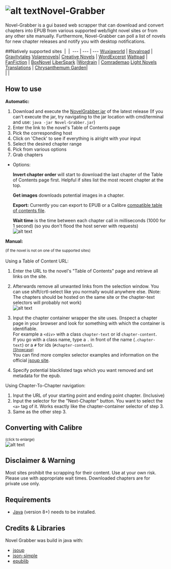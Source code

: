 # ![alt text](https://i.imgur.com/LrV2tLe.png)Novel-Grabber
Novel-Grabber is a gui based web scrapper that can download and convert chapters into EPUB from various supported web/light novel sites or from any other site manually. Furthermore,  Novel-Grabber can poll a list of novels for new chapter releases and notify you with desktop notifications.


##Natively supported sites
​ | ​ | ​
--- | --- | ---
[Wuxiaworld](https://wuxiaworld.com/) | [Royalroad](https://royalroad.com/) | [Gravitytales](https://gravitytales.com/)
[Volarenovels](https://volarenovels.com/)| [Creative Novels](https://https://creativenovels.com/.com/) | [WordExcerpt](https://wordexcerpt.com/)
[Wattpad](https://wattpad.com/) | [FanFiction](https://fanfiction.net/) | [BoxNovel](https://boxnovel.com/)
[LiberSpark](https://liberspark.com/) |[Wordrain](https://wordrain69.com/) | [Comrademao](https://comrademao.com/)
[Light Novels Translations](https://lightnovelstranslations.com/) | [Chrysanthemum Garden](https://chrysanthemumgarden.com/)|  
​ | ​|  
## How to use
<strong>Automatic:</strong>

1. Download and execute the [NovelGrabber.jar](https://github.com/Flameish/Novel-Grabber/releases/latest) of the latest release
(If you can't execute the jar, try navigating to the jar location with cmd/terminal and use: `java -jar Novel-Grabber.jar`)
2. Enter the link to the novel's Table of Contents page
3. Pick the corresponding host
4. Click on 'Check' to see if everything is alright with your input
5. Select the desired chapter range
6. Pick from various options
7. Grab chapters

* Options:

   <b>Invert chapter order</b> will start to download the last chapter of the Table of Contents page first. Helpful if sites list the most recent chapter at the top.
   
   <b>Get images</b> downloads potential images in a chapter.
   
   <b>Export:</b> Currently you can export to EPUB or a Calibre <a href="#converting">compatible table of contents file</a>.
   
   <b>Wait time</b> is the time between each chapter call in milliseconds (1000 for 1 second) (so you don't flood the host server with requests)<br>
   ![alt text](https://i.imgur.com/CEXUTZk.png)

<strong>Manual:</strong>

<small>(if the novel is not on one of the supported sites)</small><br><br>
Using a Table of Content URL:</strong>
1. Enter the URL to the novel's "Table of Contents" page and retrieve all links on the site. 

2. Afterwards remove all unwanted links from the selection window. You can use shift/crtl-select like you normally would anywhere else. (Note: The chapters should be hosted on the same site or the chapter-text selectors will probably not work)<br>
![alt text](https://i.imgur.com/j9TbP0l.gif)

3. Input the chapter container wrapper the site uses. (Inspect a chapter page in your browser and look for something with which the container is identifiable. <br>
For example a `<div>` with a class `chapter-text` or id `chapter-content`. <br>
If you go with a class name, type a `.` in front of the name (`.chapter-text`) or a `#` for ids (`#chapter-content`). <br>
<small><a href="https://i.imgur.com/NGWjmUo.gif">(Showcase)</a></small><br>
You can find more complex selector examples and information on the official [jsoup site](https://jsoup.org/cookbook/extracting-data/selector-syntax).<br>

4. Specify potential blacklisted tags which you want removed and set metadata for the epub.

Using Chapter-To-Chapter navigation:
1. Input the URL of your starting point and ending point chapter. (Inclusive)
2. Input the selector for the "Next-Chapter" button. You want to select the `<a>` tag of it. Works exactly like the chapter-container selector of step 3.
3. Same as the other step 3.

## <span id="converting">Converting with Calibre</span>
<small>(click to enlarge)</small><br>
![alt text](https://i.imgur.com/DBtrXPh.gif)<br>

## Disclaimer & Warning
Most sites prohibit the scrapping for their content. Use at your own risk. 
Please use with appropriate wait times. Downloaded chapters are for private use only.

## Requirements
* [Java](https://www.java.com/en/) (version 8+) needs to be installed.

## Credits & Libraries 
Novel Grabber was build in java with: <br>
 * [jsoup](https://www.jsoup.org/)
 * [json-simple](https://code.google.com/archive/p/json-simple/)
 * [epublib](https://github.com/psiegman/epublib)
